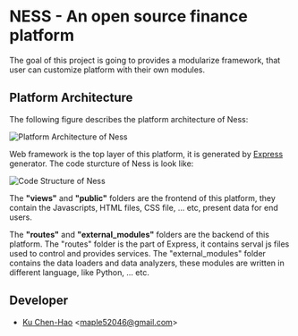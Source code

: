 # NESS - An open source finance platform

The goal of this project is going to provides a modularize framework, that user can customize platform with their own modules.

## Platform Architecture

The following figure describes the platform architecture of Ness:

![Platform Architecture of Ness](https://i.imgur.com/PVMCvtg.png)

Web framework is the top layer of this platform, it is generated by [Express](http://expressjs.com/) generator. The code sturcture of Ness is look like:

![Code Structure of Ness](https://i.imgur.com/A8wxXaF.png)

The **"views"** and **"public"** folders are the frontend of this platform, they contain the Javascripts, HTML files, CSS file, ... etc, present data for end users.

The **"routes"** and **"external_modules"** folders are the backend of this platform. The "routes" folder is the part of Express, it contains serval js files used to control and provides services. The "external_modules" folder contains the data loaders and data analyzers, these modules are written in different language, like Python, ... etc.

## Developer

- [Ku Chen-Hao](https://maple52046.github.io) <[maple52046@gmail.com](mailto:maple52046@gmail.com)>
